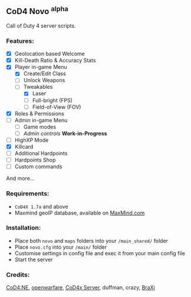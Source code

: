 ## CoD4 Novo **<sup>alpha</sup>**

Call of Duty 4 server scripts.

### Features:

- [x] Geolocation based Welcome
- [x] Kill-Death Ratio & Accuracy Stats
- [x] Player in-game Menu
    - [x] Create/Edit Class
    - [ ] Unlock Weapons
    - [ ] Tweakables
        - [x] Laser
        - [ ] Full-bright (FPS)
        - [ ] Field-of-View (FOV)
- [x] Roles & Permissions
- [ ] Admin in-game Menu
    - [ ] Game modes
    - [ ] *Admin controls* **Work-in-Progress**
- [ ] HighXP Mode
- [x] Killcard
- [ ] Additional Hardpoints
- [ ] Hardpoints Shop
- [ ] Custom commands

And more…

### Requirements:
* `CoD4X 1.7a` and above
* Maxmind geoIP database, available on [MaxMind.com](https://dev.maxmind.com/geoip/legacy/install/country/)

### Installation:
* Place both `novo` and `maps` folders into your `/main_shared/` folder
* Place `novo.cfg` into your `/main/` folder
* Customise settings in config file and exec it from your main config file
* Start the server

### Credits:
[CoD4:NE](https://github.com/leiizko/cod4_new_experience), [openwarfare](https://github.com/cod4mw/openwarfare/), [CoD4x Server](https://github.com/callofduty4x/CoD4x_Server), duffman, crazy, [BraXi](https://github.com/BraXi)
